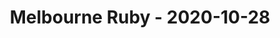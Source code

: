 ---
layout: post
title: Melbourne Ruby - 2020-10-28
datetime: '2020-10-28T18:00:00+11:00'
name: Melbourne Ruby
external_url: https://www.meetup.com/Ruby-On-Rails-Oceania-Melbourne/events/xrqcbsybcnblc/
online_event: true
year_month: 2020-10
---